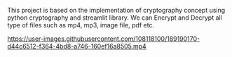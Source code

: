 This project is based on the implementation of cryptography concept using python cryptography and streamlit library.
We can Encrypt and Decrypt all type of files such as mp4, mp3, image file, pdf etc.




https://user-images.githubusercontent.com/108118100/189190170-d44c6512-f364-4bd8-a746-160ef16a8505.mp4

